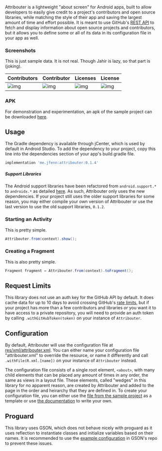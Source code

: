 Attribouter is a lightweight "about screen" for Android apps, built to allow developers to easily give credit to a project's contributors and open source libraries, while matching the style of their app and saving the largest amount of time and effort possible. It is meant to use GitHub's [REST API](https://developer.github.com/v3/) to fetch and display information about open source projects and contributors, but it allows you to define some or all of its data in its configuration file in your app as well.

### Screenshots

This is just sample data. It is not real. Though Jahir is lazy, so that part is (joking).

|Contributors|Contributor|Licenses|License|
|-----|-----|-----|-----|
|![img](https://jfenn.me/images/screenshots/Attribouter-Main.png)|![img](https://jfenn.me/images/screenshots/Attribouter-Contributor.png)|![img](https://jfenn.me/images/screenshots/Attribouter-Licenses.png)|![img](https://jfenn.me/images/screenshots/Attribouter-License.png)|

### APK

For demonstration and experimentation, an apk of the sample project can be downloaded [here](https://github.com/TheAndroidMaster/Attribouter/releases/).

## Usage

The Gradle dependency is available through jCenter, which is used by default in Android Studio. To add the dependency to your project, copy this line into the dependencies section of your app's build.gradle file.

```gradle
implementation 'me.jfenn:attribouter:0.1.4'
```
##### Support Libraries

The Android support libraries have been refactored from `android.support.*` to `androidx.*` as detailed [here](https://developer.android.com/topic/libraries/support-library/androidx-overview). As such, Attribouter only uses the new dependencies. If your project still uses the older support libraries for some reason, you may either compile your own version of Attribouter or use the last version to use the old support libraries, `0.1.2`.

### Starting an Activity
This is pretty simple.

``` java
Attribouter.from(context).show();
```

### Creating a Fragment
This is also pretty simple.

``` java
Fragment fragment = Attribouter.from(context).toFragment();
```

## Request Limits

This library does not use an auth key for the GitHub API by default. It does cache data for up to 10 days to avoid crossing GitHub's [rate limits](https://developer.github.com/v3/rate_limit/), but if your project has more than a few contributors and libraries *or* you want it to have access to a private repository, you will need to provide an auth token by calling `.withGitHubToken(token)` on your instance of `Attribouter`.

## Configuration

By default, Attribouter will use the configuration file at [res/xml/attribouter.xml](./attribouter/src/main/res/xml/attribouter.xml). You can either name your configuration file "attribouter.xml" to override the resource, or name it differently and call `.withFile(R.xml.[name])` on your instance of `Attribouter` instead.

The configuration file consists of a single root element, `<about>`, with many child elements that can be placed any amount of times in any order, the same as views in a layout file. These elements, called "wedges" in this library for no apparent reason, are created by Attribouter and added to the page in the order and heirarchy that they are defined in. To create your configuration file, you can either use the [file from the sample project](./app/src/main/res/xml/about.xml) as a template or use [the documentation](https://jfenn.me/Attribouter/) to write your own.

## Proguard

This library uses GSON, which does not behave nicely with proguard as it uses reflection to instantiate classes and initialize variables based on their names. It is recommended to use the [example configuration](https://github.com/google/gson/blob/master/examples/android-proguard-example/proguard.cfg) in GSON's repo to prevent these issues.

